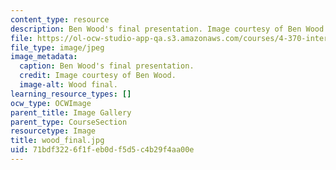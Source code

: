 ```yaml
---
content_type: resource
description: Ben Wood's final presentation. Image courtesy of Ben Wood.
file: https://ol-ocw-studio-app-qa.s3.amazonaws.com/courses/4-370-interrogative-design-workshop-fall-2005/71bdf3226f1feb0df5d5c4b29f4aa00e_wood_final.jpg
file_type: image/jpeg
image_metadata:
  caption: Ben Wood's final presentation.
  credit: Image courtesy of Ben Wood.
  image-alt: Wood final.
learning_resource_types: []
ocw_type: OCWImage
parent_title: Image Gallery
parent_type: CourseSection
resourcetype: Image
title: wood_final.jpg
uid: 71bdf322-6f1f-eb0d-f5d5-c4b29f4aa00e
---
```

